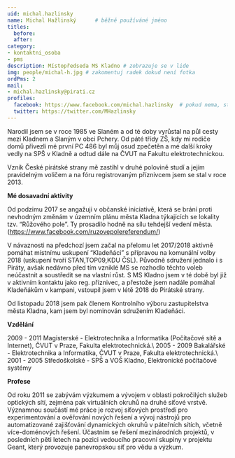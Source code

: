```yaml
---
uid: michal.hazlinsky
name: Michal Hažlinský  	# běžně používáné jméno
titles:
  before:
  after:
category:
- kontaktni_osoba
- pms
description: Místopředseda MS Kladno # zobrazuje se v lide
img: people/michal-h.jpg # zakomentuj radek dokud není fotka
ordPms: 2
mail:
- michal.hazlinsky@pirati.cz
profiles:
  facebook: https://www.facebook.com/michal.hazlinsky  # pokud nema, staci smazat tuto radku
  twitter: https://twitter.com/MHazlinsky
---
```


Narodil jsem se v roce 1985 ve Slaném a od té doby vyrůstal na půl cesty mezi Kladnem a Slaným v obci Pchery. Od páté třídy ZŠ, kdy mi rodiče domů přivezli mé první PC 486 byl můj osud zpečetěn a mé další kroky vedly na SPŠ v Kladně a odtud dále na ČVUT na Fakultu elektrotechnickou.

Vznik České pirátské strany mě zastihl v druhé polovině studí a jejím pravidelným voličem a na fóru registrovaným příznivcem jsem se stal v roce 2013. 

**Mé dosavadní aktivity**

Od podzimu 2017 se angažuji v občanské iniciativě, která se brání proti nevhodným změnám v územním plánu města Kladna týkajících se lokality tzv. “Růžového pole”. Ty prosadilo hodně na sílu tehdejší vedení města. (https://www.facebook.com/ruzovepolereferendum/) 

V návaznosti na předchozí jsem začal na přelomu let 2017/2018 aktivně pomáhat místnímu uskupení “Kladeňáci” s přípravou na komunální volby 2018 (uskupení tvoří STAN,TOP09,KDU ČSL). Původně sdružení jednalo i s Piráty, avšak nedávno před tím vzniklé MS se rozhodlo těchto voleb neúčastnit a soustředit se na vlastní růst. S MS Kladno jsem v té době byl již v aktivním kontaktu jako reg. příznivec, a přestože jsem nadále pomáhal Kladeňákům v kampani, vstoupil jsem v létě 2018 do Pirátské strany. 

Od listopadu 2018 jsem pak členem Kontrolního výboru zastupitelstva města Kladna, kam jsem byl nominován sdružením Kladeňáci.  

**Vzdělání**

2009 - 2011 Magisterské - Elektrotechnika a Informatika (Počítačové sítě a Internet), ČVUT v Praze, Fakulta elektrotechnická.\\
2005 - 2009 Bakalářské - Elektrotechnika a Informatika, ČVUT v Praze, Fakulta elektrotechnická.\\
2001 - 2005 Středoškolské - SPŠ a VOŠ Kladno, Elektronické počítačové systémy

**Profese**

Od roku 2011 se zabývám výzkumem a vývojem v oblasti pokročilých služeb optických sítí, zejména pak virtuálních okruhů na druhé síťové vrstvě. Významnou součástí mé práce je rozvoj síťových prostředí pro experimentování a
ověřování nových řešení a vývoj nástrojů pro automatizované zajišťování dynamických okruhů v páteřních sítích,
včetně více-doménových řešení.
Účastním se řešení mezinárodních projektů, v posledních pěti letech na pozici vedoucího pracovní skupiny v
projektu Geant, který provozuje panevropskou síť pro vědu a výzkum.